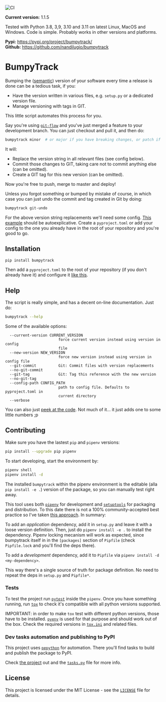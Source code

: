 ![CI](https://github.com/nandilugio/bumpytrack/actions/workflows/ci.yml/badge.svg)

**Current version:** 1.1.5

Tested with Python 3.8, 3,9, 3.10 and 3.11 on latest Linux, MacOS and Windows. Code is simple. Probably works in other versions and platforms.

**Pypi:** https://pypi.org/project/bumpytrack/ </br>
**Github:** https://github.com/nandilugio/bumpytrack

# BumpyTrack

Bumping the ([semantic](https://semver.org/)) version of your software every time a release is done can be a tedious task, if you:
- Have the version written in various files, e.g. `setup.py` or a dedicated version file.
- Manage versioning with tags in GIT.

This little script automates this process for you.

Say you're using [`git-flow`](https://nvie.com/posts/a-successful-git-branching-model/) and you've just merged a feature to your development branch. You can just checkout and pull it, and then do:

```bash
bumpytrack minor  # or major if you have breaking changes, or patch if it's a simple bugfix
```

It will:
- Replace the version string in all relevant files (see config below).
- Commit those changes to GIT, taking care not to commit anything else (can be omitted).
- Create a GIT tag for this new version (can be omitted).

Now you're free to push, merge to master and deploy!

Unless you forgot something or bumped by mistake of course, in which case you can just undo the commit and tag created in Git by doing:

```bash
bumpytrack git-undo
```

For the above version string replacements we'll need some config. [This example](https://github.com/nandilugio/bumpytrack/blob/master/pyproject.toml) should be autoexplicative. Create a `pyproject.toml` or add your config to the one you already have in the root of your repository and you're good to go.

## Installation

```bash
pip install bumpytrack
```

Then add a `pyproject.toml` to the root of your repository (if you don't already have it) and configure it [like this](https://github.com/nandilugio/bumpytrack/blob/master/pyproject.toml).

## Help

The script is really simple, and has a decent on-line documentation. Just do:

```bash
bumpytrack --help
```

Some of the available options:

```
  --current-version CURRENT_VERSION
                        force current version instead using version in config
                        file
  --new-version NEW_VERSION
                        force new version instead using version in config file
  --git-commit          Git: Commit files with version replacements
  --no-git-commit
  --git-tag             Git: Tag this reference with the new version
  --no-git-tag
  --config-path CONFIG_PATH
                        path to config file. Defaults to pyproject.toml in
                        current directory
  --verbose
```

You can also just [peek at the code](https://github.com/nandilugio/bumpytrack/blob/master/src/bumpytrack.py). Not much of it... it just adds one to some little numbers ;p

## Contributing

Make sure you have the lastest `pip` and `pipenv` versions:

```bash
pip install --upgrade pip pipenv
```

To start developing, start the environment by:

```bash
pipenv shell
pipenv install -d
```

The installed `bumpytrack` within the pipenv environment is the editable (alla `pip install -e .`) version of the package, so you can manually test right away.

This tool uses both [`pipenv`](https://pipenv.readthedocs.io/) for development and [`setuptools`](https://setuptools.readthedocs.io/) for packaging and distribution. To this date there is not a 100% community-accepted best practice so I've taken [this approach](https://github.com/pypa/pipenv/issues/209#issuecomment-337409290). In summary:

To add an _application_ dependency, add it in `setup.py` and leave it with a loose version definition. Then, just do `pipenv install -e .` to install the dependency. Pipenv locking mecanism will work as expected, since bumpytrack itself in in the `[packages]` section of `Pipfile` (check `Pipfile.lock` and you'll find the deps there).

To add a _development_ dependency, add it to `Pipfile` via `pipenv install -d <my-dependency>`.

This way there's a single source of truth for package definition. No need to repeat the deps in `setup.py` and `Pipfile*`.

### Tests

To test the project run [`pytest`](https://docs.pytest.org/) inside the `pipenv`. Once you have something running, run [`tox`](https://github.com/tox-dev/tox) to check it's compatible with all python versions supported.

IMPORTANT: in order to make `tox` test with different python versions, those have to be installed. [`pyenv`](https://github.com/pyenv/pyenv) is used for that purpose and should work out of the box. Check the required versions in [`tox.ini`](https://github.com/nandilugio/bumpytrack/blob/master/tox.ini) and related files.

### Dev tasks automation and publishing to PyPI

This project uses [`pepython`](https://github.com/nandilugio/pepython) for automation. There you'll find tasks to build and publish the package to PyPI.

Check [the project](https://github.com/nandilugio/pepython) out and the [`tasks.py`](https://github.com/nandilugio/bumpytrack/blob/master/tasks.py) file for more info.

## License

This project is licensed under the MIT License - see the [`LICENSE`](https://github.com/nandilugio/bumpytrack/blob/master/LICENSE) file for details.

